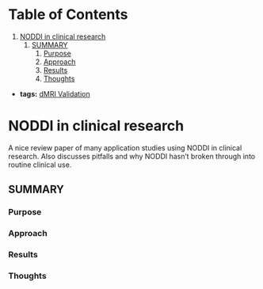 
# Table of Contents

1.  [NODDI in clinical research](#Kamiya2020)
    1.  [SUMMARY](#org9efdb89)
        1.  [Purpose](#orgb5e6014)
        2.  [Approach](#org994d547)
        3.  [Results](#orgdcf8cbd)
        4.  [Thoughts](#org5a55f22)

-   **tags:** [dMRI Validation](20201019-dmri_validation.md)


<a id="Kamiya2020"></a>

# NODDI in clinical research

A nice review paper of many application studies using NODDI in clinical research. Also discusses pitfalls and why NODDI hasn&rsquo;t broken through into routine clinical use.


<a id="org9efdb89"></a>

## SUMMARY


<a id="orgb5e6014"></a>

### Purpose


<a id="org994d547"></a>

### Approach


<a id="orgdcf8cbd"></a>

### Results


<a id="org5a55f22"></a>

### Thoughts

